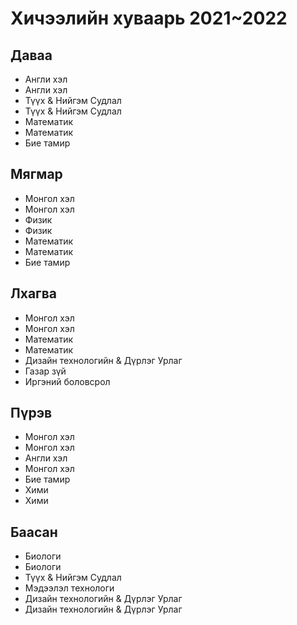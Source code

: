 # Хичээлийн хуваарь 2021~2022
## Даваа
* Англи хэл
* Англи хэл
* Түүх & Нийгэм Судлал
* Түүх & Нийгэм Судлал
* Математик
* Математик
* Бие тамир

## Мягмар
* Монгол хэл
* Монгол  хэл
* Физик
* Физик
* Математик
* Математик
* Бие тамир

## Лхагва
* Монгол хэл
* Монгол хэл
* Математик
* Математик
* Дизайн технологийн & Дүрлэг Урлаг
* Газар зүй
* Иргэний боловсрол

## Пүрэв
* Монгол хэл
* Монгол хэл
* Англи хэл
* Монгол хэл
* Бие тамир
* Хими
* Хими

## Баасан
* Биологи
* Биологи
* Түүх & Нийгэм Судлал
* Мэдээлэл технологи
* Дизайн технологийн & Дүрлэг Урлаг
* Дизайн технологийн & Дүрлэг Урлаг
